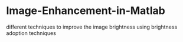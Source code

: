 # Image-Enhancement-in-Matlab
different techniques to improve the image brightness using brightness adoption techniques 
